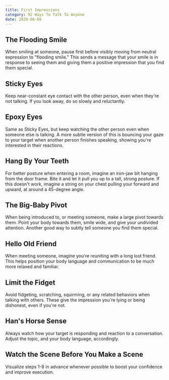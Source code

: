 ```yaml
---
title: First Impressions
category: 92 Ways To Talk To Anyone
date: 2020-06-08
---
```


## The Flooding Smile

When smiling at someone, pause first before visibly moving from neutral expression to "flooding smile." This sends a message that your smile is in response to seeing them and giving them a positive impression that you find them special.

## Sticky Eyes

Keep near-constant eye contact with the other person, even when they're not talking. If you look away, do so slowly and reluctantly.

## Epoxy Eyes

Same as Sticky Eyes, but keep watching the other person even when someone else is talking. A more subtle version of this is bouncing your gaze to your target when another person finishes speaking, showing you're interested in their reactions.

## Hang By Your Teeth

For better posture when entering a room, imagine an iron-jaw bit hanging from the door frame. Bite it and let it pull you up to a tall, strong posture. If this doesn't work, imagine a string on your chest pulling your forward and upward, at around a 45-degree angle.

## The Big-Baby Pivot

When being introduced to, or meeting someone, make a large pivot towards them. Point your body towards them, smile wide, and give your undivided attention. Another good way to subtly tell someone you find them special.

## Hello Old Friend

When meeting someone, imagine you're reuniting with a long lost friend. This helps position your body language and communication to be much more relaxed and familiar.

## Limit the Fidget

Avoid fidgeting, scratching, squirming, or any related behaviors when talking with others. These give the impression you're lying or being dishonest, even if you're not.

## Han's Horse Sense

Always watch how your target is responding and reaction to a conversation. Adjust the topic, and your body language, accordingly.

## Watch the Scene Before You Make a Scene

Visualize steps 1-8 in advance whenever possible to boost your confidence and improve execution.

